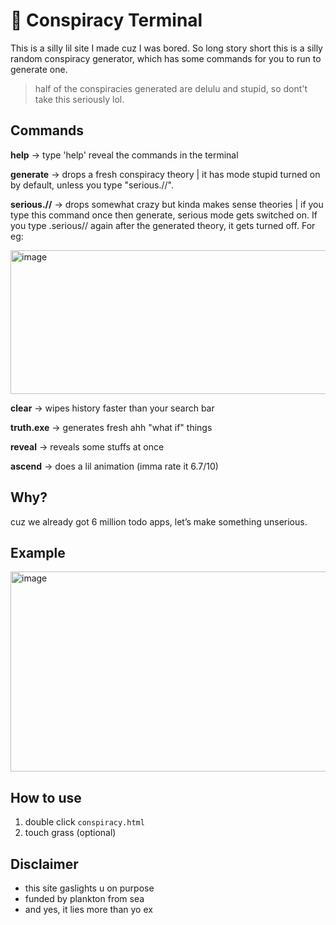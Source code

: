 # 🔺 Conspiracy Terminal

This is a silly lil site I made cuz I was bored. So long story short this is a silly random conspiracy generator, which has some commands for you to run to generate one.
> half of the conspiracies generated are delulu and stupid, so dont't take this seriously lol.

## Commands
**help** → type 'help' reveal the commands in the terminal

**generate** → drops a fresh conspiracy theory | it has mode stupid turned on by default, unless you type "serious.//".

**serious.//** → drops somewhat crazy but kinda makes sense theories | if you type this command once then generate, serious mode gets switched on. If you type .serious// again after the generated theory, it gets turned off. For eg:


<img width="1120" height="230" alt="image" src="https://github.com/user-attachments/assets/4d596a9a-31a3-4ae4-a85b-9cf7fb8e84a5" />



**clear** → wipes history faster than your search bar

**truth.exe** → generates fresh ahh "what if" things

**reveal** → reveals some stuffs at once

**ascend** → does a lil animation (imma rate it 6.7/10)

## Why?
cuz we already got 6 million todo apps, let’s make something unserious.  

## Example 
<img width="1144" height="320" alt="image" src="https://github.com/user-attachments/assets/8fab1b7f-ebff-4148-b661-ae3430f5a99c" />

## How to use
1. double click `conspiracy.html`  
2. touch grass (optional)  

## Disclaimer
- this site gaslights u on purpose  
- funded by plankton from sea  
- and yes, it lies more than yo ex   
